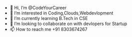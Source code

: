 - 👋 Hi, I’m @CodeYourCareer
- 👀 I’m interested in Coding,Clouds,Webdevlopment
- 🌱 I’m currently learning B.Tech in CSE
- 💞️ I’m looking to collaborate on with devlopers for Startup
- 📫 How to reach me +91 8303674267

<!---
CodeYourCareer/CodeYourCareer is a ✨ special ✨ repository because its `README.md` (this file) appears on your GitHub profile.
You can click the Preview link to take a look at your changes.
--->
